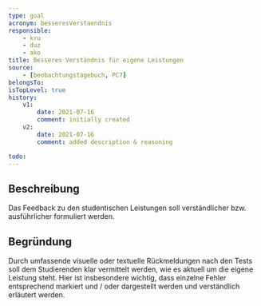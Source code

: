 ```yaml
---
type: goal
acronym: besseresVerstaendnis
responsible: 
    - kru
    - duz
    - ako
title: Besseres Verständnis für eigene Leistungen
source:
    - [beobachtungstagebuch, PC7]
belongsTo: 
isTopLevel: true
history:
    v1:
        date: 2021-07-16
        comment: initially created
    v2:
        date: 2021-07-16
        comment: added description & reasoning

todo:
---
```

## Beschreibung 
Das Feedback zu den studentischen Leistungen soll verständlicher bzw. ausführlicher formuliert werden.

## Begründung
Durch umfassende visuelle oder textuelle Rückmeldungen nach den Tests soll dem Studierenden klar vermittelt werden, wie es aktuell um die eigene Leistung steht.
Hier ist insbesondere wichtig, dass einzelne Fehler entsprechend markiert und / oder dargestellt werden und verständlich erläutert werden.
